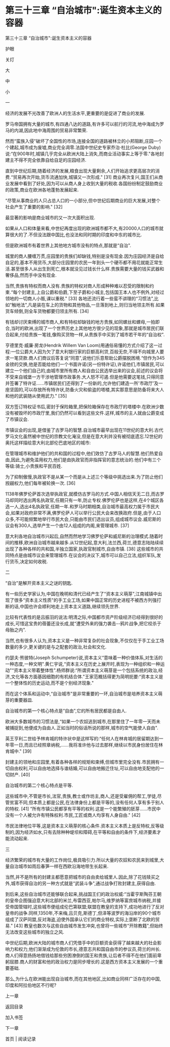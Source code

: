 # 第三十三章 “自治城市":诞生资本主义的容器

第三十三章 “自治城市":诞生资本主义的容器

护眼

关灯

大

中

小

一

经济的发展不光改善了欧洲人的生活水平,更重要的是促进了商业的发展.

罗马帝国拥有大量的城市,有四通八达的道路,有许多可以航行的河流,地中海成为罗马的内湖,因此地中海周围的贸易非常繁荣.

然而“蛮族入侵"破坏了全国性的市场,连接全国的道路被林立的小邦阻断,庄园一个个建起,城市成为废墟,商业完全凋零.法国中世纪史专家乔治·杜比(George Duby)说:“在900年时,城镇几乎完全从欧洲大陆上消失,而商业活动事实上等于零."各地封建主不得不完全依靠自给自足的庄园经济.

直到中世纪后期,随着经济的发展,粮食出现大量剩余,人们开始追求更高层次的消费.“贸易再次开始,货币流通加快,城镇又一次形成." [31] 商业再次复兴,国王们从商业发展中看到了好处,因为可以从商人身上收到大量的税收.各国纷纷制定鼓励商业的政策,商业在欧洲各地蓬勃发展起来.

“尽管从事商业的人只占总人口的一小部分,但中世纪后期商业的巨大发展,对整个社会产生了重要的影响." [32]

最显著的影响是商业城市的又一次大面积出现.

如果从人口和体量来看,中世纪再度出现的欧洲城市都不大,有20000人口的城市就算很大的了.不但没法跟中国比,也没法和同时期的印度和中东的城市比.

但是欧洲城市有着世界上其他地方城市没有的特点,那就是“自治".

城里的商人腰缠万贯,庄园里的贵族们却缺钱,特别是没有现金.因为庄园经济是自给自足的,基本不用货币,大部分庄园里的农民一年到头一个硬币都不用花就能正常生活.甚至很多人从出生到死亡,根本就没见过钱长什么样.贵族需要大量的钱买武器和奢侈品,然而手中没有现金.

当然,贵族有特权而商人没有.贵族的特权对商人形成种种难以忍受的限制和约束.“每个封建主,上自公爵和伯爵,下至子爵和小城主,包括国王本人也不例外,对经过领地的一切商人小贩,课以重税." [33] 各地还流行着一些蛮不讲理的“习惯法",比如“触地法",凡是装在车上的货物和其他物品,一旦落到地上,则归当地领主所有.如果货车倾倒,则全车货物都要归领主所有. [34]

有钱却讨厌束缚的城市商人,和有特权却缺钱的地方贵族,如同螺丝和螺母,一拍即合,当时的欧洲,出现了一个世界历史上其他地方很少见的现象,那就是城市居民们联合起来,付给贵族一笔钱,像购买货物一样,从贵族手中买到了城市若干年的“自治权".

亨德里克·威廉·房龙(Hendrik Willem Van Loom)用通俗易懂的方式介绍了这一过程:一位公爵大人因为欠了意大利银行家的巨额高利贷,百般无奈,不得不向城里人要求一笔贷款.商人们商议后答复说“同意",说他们乐意帮助公爵摆脱困境.“但作为345金镑的交换,他是否能给他们一个书面许诺(另一份特许证),许诺他们,市镇居民,可以建立一个他们自己的,由城市里所有商人和自由公民选举出来的议会,前述的议会将不受来自城堡一方干涉地管理市政事务.大人怒不可遏.但是他需要这笔钱,只得同意并签署了特许证......市镇居民们还得到了一份新的,允许他们建造一所'市政厅’及一座坚固的,可以存放所有特许状,防备火灾和偷盗的塔楼,其实那意思是防备将来大人和他的武装随从使用武力." [35]

双方签订特权证书后,密封于保险箱里,把保险箱保存在市政厅的塔楼中.在欧洲少数没有被毁坏的市政厅里,我们仍然可以看到这些文件.这样,城市的主人就由公爵变成了市镇议会.

市镇议会的出现,是借鉴了古罗马的智慧.自治城市最早出现在11世纪的意大利.古代罗马文化虽然被中世纪的宗教文化淹没,但是在意大利并没有被彻底遗忘.12世纪的奥托这样描绘意大利北部伦巴底地区的城市:

在管理城市和维护他们的共和国的过程中,他们效仿了古罗马人的智慧.他们热爱自由,因此,为避免滥用权力,他们是由执政官而非指挥官的意志统治的.他们中有三个等级:骑士,小贵族和平民百姓.

为了抑制傲慢,执政官不是从某一个而是从上述三个等级中挑选出来.为了防止他们觊觎权力,他们每年被轮换一次. [36]

1138年佛罗伦萨首次选举执政官,就模仿古罗马的方式.中国人相信天无二日,而古罗马却同时选出两名执政官,任期只有一年,防止专权.佛罗伦萨也是这样,在4个城区各选一人,选出4名执政官,任期一年.和罗马时期相类,自治城市最高权力属于市民大会,如果对政府非常不满,佛罗伦萨人可以举行公民大会来改换政府.但是,由于人口众多,不可能频繁地举行市民大会,只能由市民们选出议员,组成城市议会.威尼斯的议会有300人,选举产生一个由12人组成的内阁,来管理城市. [37]

意大利各地自治城市兴起后,自然而然地学习佛罗伦萨和威尼斯的治理模式.随着时间的推移,欧洲自治城市越来越多.从12世纪起,意大利,法兰西,荷兰,德意志陆陆续续出现了各种各样的共和国,半独立国家,执政官制城市,自由市镇. [38] 这些城市的共同特点是由城市议会来管理城市.在议会的决议下,城市可以自己立法,组织军队,发行货币,决定如何收税.

二

“自治"是解开资本主义之谜的钥匙.

有一些历史学家认为,中国在晚明和清代已经产生了“资本主义萌芽",江南城镇中出现了很多“资本主义性质"的手工业工场,如果中国正常的历史进程不被西方列强打断的话,中国也许会顺利地走上资本主义道路,继续领先世界.

比较有代表性的是吕振羽的说法:明清之际,中国都市资产阶级经济已经得到很好的成长,可惜这宝贵的蓓蕾还没长成,就“遭受外来的强力袭击--鸦片战争,把它绞杀于母胎之内".

当然,也有很多人认为,资本主义是一种非常复杂的社会现象,不仅仅在于手工业工场数量的多少,更关键的是与之配套的政治,社会和文化.

约瑟夫·熊彼特(Joseph Schumpeter)说,资本主义“意味着一种价值体系,对生活的一种态度,一种文明".黄仁宇说,“资本主义在历史上展开时,表现为一种组织和一种运动"“资本主义带着整体性".杨师群说:“所谓资本主义萌芽是一个包括系统的政治,经济,文化等各方面基因细胞的有机结合体."王家范概括得更为简明扼要:“资本主义是一个整体性的历史运动,而不是个别经济现象."

而在这个体系和运动中,“自治城市"是非常重要的一环,自治城市是培养资本主义萌芽的重要器皿.

自治城市的第一个核心特点是“自由",它的所有居民都是自由人.

欧洲大多数城市的习惯法是,“如果一个农奴逃到城市,在那里住了一年零一天而未被捕捉到,他便成为自由人.正如当时的俗话所说的那样,城市的空气能使人自由".

英王亨利二世给予林肯城的特许状中是这样写的:“任何人在林肯城的居留期达到一年零一日,而且已经照章纳税,......我将准许他与过去那样,继续以市民身份居住在林肯城中." [39]

封建主的领地和庄园里,有着各种各样的规矩和束缚,但城市里完全没有.市民拥有一切自由权利,可以自由地选择与谁结婚,可以自由地搬迁住址,可以自由地支配他的一切财产. [40]

自治城市的第二个核心特点是平等.

这些城市中,不管是市长,法官,贵族,教士或作坊主,商人,还是受雇佣的帮工,学徒,尽管贫富不同,但本质上都是公民,在法律身份上都是平等的,没有任何人享有多于别人的特权. [41] “所有市镇公民都享有平等的权利.这是一个能繁殖的胚芽......市民中没有一个人被允许有特殊权利.市民,工匠或商人均享有人身自由." [42]

市民法律地位平等,这是资本主义萌芽的核心条件.资本主义本质上是反特权,反等级制的,因为经济如水,只有去除种种堤坝和障碍,在平等和自由的条件下,经济要素才能流动起来.

三

经济繁荣的城市有大量的工作岗位,极具吸引力.所以大量的农奴和农民来到城里,大量自治城市如雨后春笋一样在西欧沿海地带生长起来.

当然,并不是所有的封建主都愿意把城市的自由卖给城里人.因此,除了花钱赎买之外,城市获得自治的另一种方式就是“武装斗争",通过战争打败封建主,获得自由.

到后来,这些自治城市还能够联合起来,挑战国王们的政治权威:“当霍亨斯陶芬王朝的皇帝企图强迫意大利北部的米兰,布雷西亚,帕尔马,维罗纳等富庶城市纳税,并接受帝国管辖时,这些城市便组成伦巴第联盟;联盟在教皇的支持下,成功地进行了反对皇帝的战争.同样,1350年,不来梅,吕贝克,斯德丁,但泽等波罗的海沿岸的90个城市组成了汉萨同盟,反对海盗,迫使外国承认它们的商业特权,实际上垄断了北欧的贸易." [43] 教皇也数次与这些自由城市发生冲突,也曾将一些城市“开除教籍",但始终无法改变这些城市的独立之风.

中世纪后期,欧洲大陆的城市商人们凭借手中的巨额资金获得了越来越大的社会影响力和权力,他们渐渐成为伦敦的市长,德意志共和国自由市的参议员,荷兰的州长.商人们得意扬扬地借钱给那些穷困潦倒的国王和贵族,让后者不得不在他们面前卑躬屈膝.商人的财富和他的政治权力是同步增长的.这是西方资本主义发展的一个重要基础.

那么,为什么在欧洲能出现自治城市,而在其他地区,比如商业同样广泛存在的中国,印度和阿拉伯地区不行呢?

上一章

返回目录

加入书签

下一章

首页 | 阅读记录